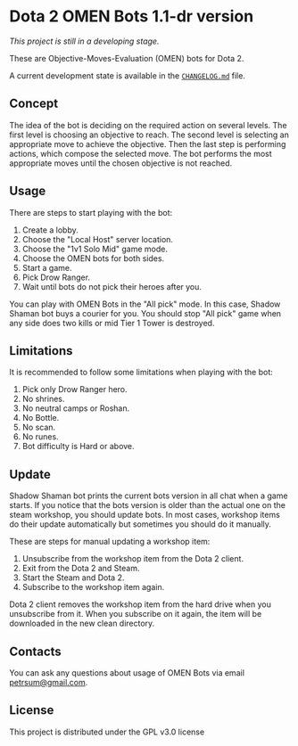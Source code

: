 # Dota 2 OMEN Bots 1.1-dr version

*This project is still in a developing stage.*

These are Objective-Moves-Evaluation (OMEN) bots for Dota 2.

A current development state is available in the [`CHANGELOG.md`](CHANGELOG.md) file.

## Concept

The idea of the bot is deciding on the required action on several levels. The first level is choosing an objective to reach. The second level is selecting an appropriate move to achieve the objective. Then the last step is performing actions, which compose the selected move. The bot performs the most appropriate moves until the chosen objective is not reached.

## Usage

There are steps to start playing with the bot:

1. Create a lobby.
2. Choose the "Local Host" server location.
3. Choose the "1v1 Solo Mid" game mode.
4. Choose the OMEN bots for both sides.
5. Start a game.
6. Pick Drow Ranger.
7. Wait until bots do not pick their heroes after you.

You can play with OMEN Bots in the "All pick" mode. In this case, Shadow Shaman bot buys a courier for you. You should stop "All pick" game when any side does two kills or mid Tier 1 Tower is destroyed.

## Limitations

It is recommended to follow some limitations when playing with the bot:

1. Pick only Drow Ranger hero.
2. No shrines.
3. No neutral camps or Roshan.
4. No Bottle.
5. No scan.
6. No runes.
7. Bot difficulty is Hard or above.

## Update

Shadow Shaman bot prints the current bots version in all chat when a game starts. If you notice that the bots version is older than the actual one on the steam workshop, you should update bots. In most cases, workshop items do their update automatically but sometimes you should do it manually.

These are steps for manual updating a workshop item:

1. Unsubscribe from the workshop item from the Dota 2 client.
2. Exit from the Dota 2 and Steam.
3. Start the Steam and Dota 2.
4. Subscribe to the workshop item again.

Dota 2 client removes the workshop item from the hard drive when you unsubscribe from it. When you subscribe on it again, the item will be downloaded in the new clean directory.

## Contacts

You can ask any questions about usage of OMEN Bots via email petrsum@gmail.com.

## License

This project is distributed under the GPL v3.0 license
